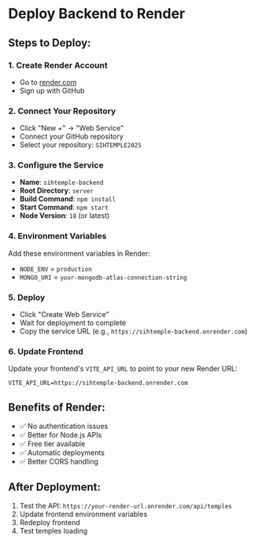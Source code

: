 # Deploy Backend to Render

## Steps to Deploy:

### 1. Create Render Account
- Go to [render.com](https://render.com)
- Sign up with GitHub

### 2. Connect Your Repository
- Click "New +" → "Web Service"
- Connect your GitHub repository
- Select your repository: `SIHTEMPLE2025`

### 3. Configure the Service
- **Name**: `sihtemple-backend`
- **Root Directory**: `server`
- **Build Command**: `npm install`
- **Start Command**: `npm start`
- **Node Version**: `18` (or latest)

### 4. Environment Variables
Add these environment variables in Render:
- `NODE_ENV` = `production`
- `MONGO_URI` = `your-mongodb-atlas-connection-string`

### 5. Deploy
- Click "Create Web Service"
- Wait for deployment to complete
- Copy the service URL (e.g., `https://sihtemple-backend.onrender.com`)

### 6. Update Frontend
Update your frontend's `VITE_API_URL` to point to your new Render URL:
```
VITE_API_URL=https://sihtemple-backend.onrender.com
```

## Benefits of Render:
- ✅ No authentication issues
- ✅ Better for Node.js APIs
- ✅ Free tier available
- ✅ Automatic deployments
- ✅ Better CORS handling

## After Deployment:
1. Test the API: `https://your-render-url.onrender.com/api/temples`
2. Update frontend environment variables
3. Redeploy frontend
4. Test temples loading
